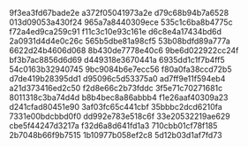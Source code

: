 9f3ea3fd67bade2e
a372f05041973a2e
d79c68b94b7a6528
013d09053a430f24
965a7a8440309ece
535c1c6ba8b4775c
f72a4ed9ca259c91
f11c3c10e93c161e
d6c8e4a17434bd6d
2a0931d4d4e0c26c
565b5dbe81a98cf5
53b08bdfd89a777a
6622d24b4606d068
8b430de7778e40c6
9be6d022922cc24f
bf3b7ac8856d6d69
d449318e3670441a
6935dd1c1f7b4ff5
54c0163b32940745
9bc9084b6e7ecc56
f80a0fa38ccd72b5
d7de419b28395dd1
d95096c5d53375a0
ad7ff9e11f594eb4
a21d373416ed2c50
f2d8e66c2b73fddc
3f5e71c70271681c
8011318c3ba74d4d
b8b4bec8a86abbb4
f1e26aaf40309a23
d241cfad80451e90
3af03fc65c441cbf
35bbbc2dcd6210fa
7331e00bdcbbd0f0
dd992e783e518c6f
33e20532219ae629
cbe5f44247d3217a
f32d6a8d641fd1a3
710cbb01cf78f185
2b7048b66f9b7515
1b10977b058ef2c8
5d12b03d1af7fd73
